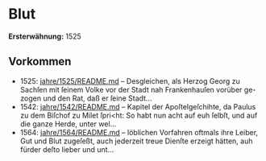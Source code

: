 # Blut

**Ersterwähnung:** 1525

## Vorkommen
- 1525: [jahre/1525/README.md](../jahre/1525/README.md) – Desgleichen, als Herzog Georg zu Sachſen mit ſeinem
Volke vor der Stadt nah Frankenhauſen vorüber ge-
zogen und den Rat, daß er ſeine Stadt...
- 1542: [jahre/1542/README.md](../jahre/1542/README.md) – Kapitel der Apoſtelgeſchihte, da
Paulus zu dem Biſchof zu Milet ſpri<ht: So habt nun
acht auf euh ſelbſt, und auf die ganze Herde, unter wel...
- 1564: [jahre/1564/README.md](../jahre/1564/README.md) – löblichen Vorfahren
oftmals ihre Leiber, Gut und Blut zugeſeßt, auch jederzeit
treue Dienſte erzeigt hätten, auh fürder deſto lieber und
unt...
